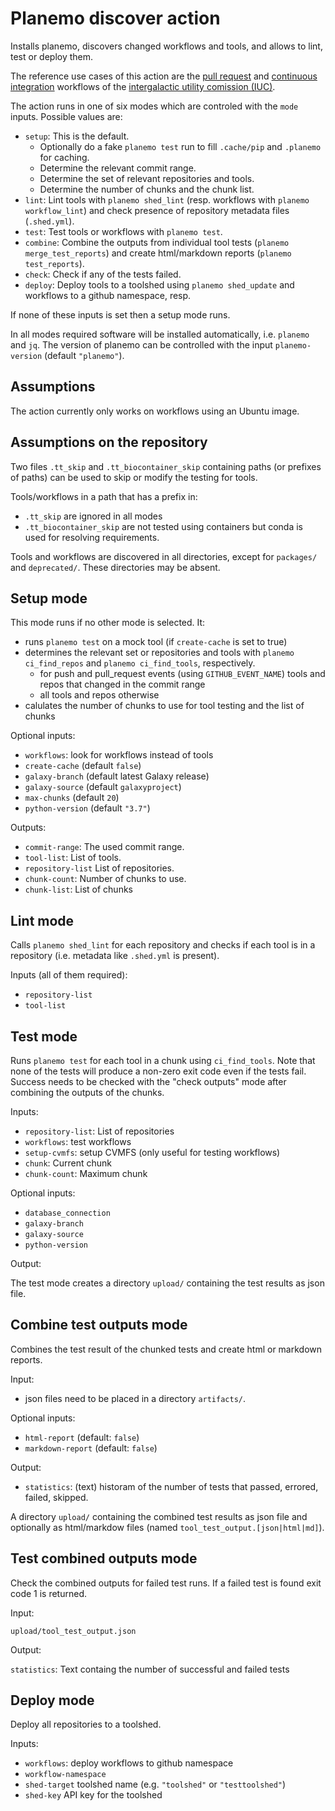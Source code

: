 Planemo discover action
=======================

Installs planemo, discovers changed workflows and tools, and allows to lint, test or deploy them.

The reference use cases of this action are the [pull request](https://github.com/galaxyproject/tools-iuc/blob/master/.github/workflows/pr.yaml) and [continuous integration](https://github.com/galaxyproject/tools-iuc/blob/master/.github/workflows/ci.yaml) workflows of the [intergalactic utility comission (IUC)](https://github.com/galaxyproject/tools-iuc/).


The action runs in one of six modes which are controled with the `mode` inputs. Possible values are:

- `setup`: This is the default. 
  - Optionally do a fake `planemo test` run to fill `.cache/pip`  and `.planemo` for caching.
  - Determine the relevant commit range. 
  - Determine the set of relevant repositories and tools.
  - Determine the number of chunks and the chunk list.
- `lint`: Lint tools with `planemo shed_lint` (resp. workflows with `planemo workflow_lint`) and check presence of repository metadata files (`.shed.yml`).
- `test`: Test tools or workflows with `planemo test`.
- `combine`: Combine the outputs from individual tool tests (`planemo merge_test_reports`) and create html/markdown reports (`planemo test_reports`).
- `check`: Check if any of the tests failed.
- `deploy`: Deploy tools to a toolshed using `planemo shed_update` and workflows to a github namespace, resp.

If none of these inputs is set then a setup mode runs.

In all modes required software will be installed automatically, i.e. `planemo` and `jq`. 
The version of planemo can be controlled with the input `planemo-version` (default `"planemo"`).

Assumptions
-----------

The action currently only works on workflows using an Ubuntu image.

Assumptions on the repository
-----------------------------

Two files `.tt_skip` and `.tt_biocontainer_skip` containing paths (or prefixes of paths) can be used
to skip or modify the testing for tools.

Tools/workflows in a path that has a prefix in:

- `.tt_skip` are ignored in all modes
- `.tt_biocontainer_skip` are not tested using containers but conda is used for resolving requirements.

Tools and workflows are discovered in all directories, except for `packages/` and `deprecated/`. These directories may be absent.

Setup mode
----------

This mode runs if no other mode is selected. It:

- runs `planemo test` on a mock tool (if `create-cache` is set to true)
- determines the relevant set or repositories and tools with `planemo ci_find_repos` and `planemo ci_find_tools`, respectively.
  - for push and pull_request events (using `GITHUB_EVENT_NAME`) tools and repos that changed in the commit range
  - all tools and repos otherwise
- calulates the number of chunks to use for tool testing and the
  list of chunks

Optional inputs: 

- `workflows`: look for workflows instead of tools
- `create-cache` (default `false`)
- `galaxy-branch` (default latest Galaxy release)
- `galaxy-source` (default `galaxyproject`)
- `max-chunks` (default `20`)
- `python-version` (default `"3.7"`)

Outputs:

- `commit-range`: The used commit range.
- `tool-list`: List of tools.
- `repository-list` List of repositories.
- `chunk-count`: Number of chunks to use.
- `chunk-list`: List of chunks

Lint mode
---------

Calls `planemo shed_lint` for each repository and checks if each tool is in a repository (i.e. metadata like `.shed.yml` is present).

Inputs (all of them required):

- `repository-list` 
- `tool-list`

Test mode
---------

Runs `planemo test` for each tool in a chunk using `ci_find_tools`. Note that none of the tests
will produce a non-zero exit code even if the tests fail. Success needs to be checked with the
"check outputs" mode after combining the outputs of the chunks.

Inputs:

- `repository-list`: List of repositories
- `workflows`: test workflows
- `setup-cvmfs`: setup CVMFS (only useful for testing workflows)
- `chunk`: Current chunk
- `chunk-count`: Maximum chunk

Optional inputs: 

- `database_connection`
- `galaxy-branch`
- `galaxy-source`
- `python-version`

Output:

The test mode creates a directory `upload/` containing the test results as json file.

Combine test outputs mode
-------------------------

Combines the test result of the chunked tests and create html or markdown reports.

Input: 

- json files need to be placed in a directory `artifacts/`.

Optional inputs:

- `html-report` (default: `false`)
- `markdown-report` (default: `false`)

Output:

- `statistics`: (text) historam of the number of tests that passed, errored, failed, skipped.

A directory `upload/` containing the combined test results as json file and optionally as html/markdow files (named `tool_test_output.[json|html|md]`).

Test combined outputs mode
--------------------------

Check the combined outputs for failed test runs. If a failed test is found exit code 1 is returned.

Input:

`upload/tool_test_output.json`

Output:

`statistics`: Text containg the number of successful and failed tests

Deploy mode
-----------

Deploy all repositories to a toolshed.

Inputs:

- `workflows`: deploy workflows to github namespace
- `workflow-namespace`
- `shed-target` toolshed name (e.g. `"toolshed"` or `"testtoolshed"`)
- `shed-key` API key for the toolshed